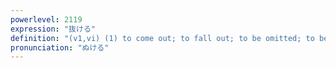 ```yaml
---
powerlevel: 2119
expression: "抜ける"
definition: "(v1,vi) (1) to come out; to fall out; to be omitted; to be missing; to escape; to come loose; (2) to fade; to discolour; (3) to wear a hole (e.g. clothes); (4) to leave (e.g. a meeting); (5) to be clear; to be transparent (e.g. of the sky); (6) to be stupid; to be absentminded; to be careless; to be inattentive; (7) (comp) to exit (a program loop); (v1,vt) (8) to go through; to pass through; to give way; to collapse; (P)"
pronunciation: "ぬける"
---
```

